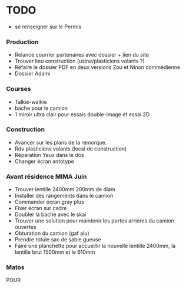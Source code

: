 # TODO

- se renseigner sur le Permis

### Production

- Relance courrier partenaires avec dossier + lien du site
- Trouver lieu construction (usine/plasticiens volants ?)
- Refaire le dossier PDF en deux versions Zou et Ninon commédienne
- Dossier Adami

### Courses

- Talkie-walkie 
- bache pour le camion
- 1 miroir ultra clair pour essais double-image et essai 2D

### Construction

- Avancer sur les plans de la remorque.
- Rdv plasticiens volants (local de construction)
- Réparation Yeux dans le dos
- Changer écran antotype

### Avant résidence MIMA Juin

- Trouver lentille 2400mm 200mm de diam
- Installer des rangements dans le camion
- Commander écran gray plus
- Fixer écran sur cadre
- Doubler la bache avec le skai
- Trouver une solution pour maintenir les portes arrieres du camion ouvertes
- Obturation du camion (gaf alu)
- Prendre rotule sac de sable gueuse
- Faire une planchette pour accueillir la nouvelle lentille 2400mm, la lentille brut 1500mm et le 610mm

### Matos

POUR
